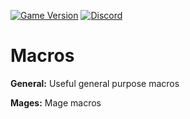 [![Game Version](https://img.shields.io/badge/wow-2.5.2-blue.svg)](https://github.com/Pumpers-Inc)
[![Discord](https://discordapp.com/api/guilds/815419317725691924/widget.png?style=shield)](https://discord.gg/xxxxx)
# Macros

**General:**  Useful general purpose macros

**Mages:** Mage  macros
